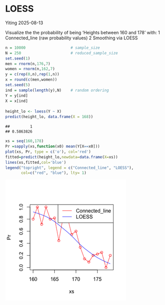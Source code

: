 LOESS
================
Yiting
2025-08-13

Visualize the the probability of being ‘Heights between 160 and 178’
with: 1 Connected_line (raw probability values) 2 Smoothing via LOESS

``` r
n = 10000                    # sample_size
N = 250                      # reduced_sample_size
set.seed(1)
men = rnorm(n,176,7) 
women = rnorm(n,162,7) 
y = c(rep(0,n),rep(1,n))
x = round(c(men,women))
set.seed(5)
ind = sample(length(y),N)    # random ordering
Y = y[ind]
X = x[ind]

height_lo <- loess(Y ~ X)
predict(height_lo, data.frame(X = 168))
```

    ##         1 
    ## 0.5863826

``` r
xs = seq(160,178)
Pr =sapply(xs,function(x0) mean(Y[X==x0]))
plot(xs, Pr, type = c('o'), col='red')
fitted=predict(height_lo,newdata=data.frame(X=xs))
lines(xs,fitted,col='blue')
legend("topright", legend = c("Connected_line", "LOESS"), 
       col=c("red", "blue"), lty= 1)
```

![](smoothing_loess_files/figure-gfm/unnamed-chunk-1-1.png)<!-- -->
